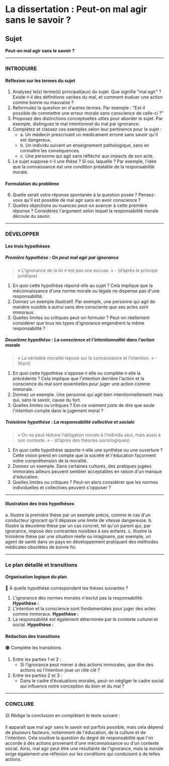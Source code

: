# La dissertation : Peut-on mal agir sans le savoir ?

## Sujet
**Peut-on mal agir sans le savoir ?**

---

### INTRODUIRE

#### Réflexion sur les termes du sujet

1. Analysez le(s) terme(s) principal(aux) du sujet. Que signifie "mal agir" ? Existe-t-il des définitions variées du mal, et comment évaluer une action comme bonne ou mauvaise ?
2. Reformulez la question en d'autres termes. Par exemple : "Est-il possible de commettre une erreur morale sans conscience de celle-ci ?"
3. Proposez des distinctions conceptuelles utiles pour aborder le sujet. Par exemple, distinguez le mal intentionnel du mal par ignorance.
4. Complétez et classez ces exemples selon leur pertinence pour le sujet :
   - a. Un médecin prescrivant un médicament erroné sans savoir qu'il est dangereux.
   - b. Un individu suivant un enseignement pathologique, sans en connaître les conséquences.
   - c. Une personne qui agit sans réfléchir aux impacts de son acte.
5. Le sujet suppose-t-il une thèse ? Si oui, laquelle ? Par exemple, l'idée que la connaissance est une condition préalable de la responsabilité morale.

#### Formulation du problème

6. Quelle serait votre réponse spontanée à la question posée ? Pensez-vous qu'il est possible de mal agir sans en avoir conscience ?
7. Quelles objections ou nuances peut-on avancer à cette première réponse ? Considérez l'argument selon lequel la responsabilité morale découle du savoir.

---

### DÉVELOPPER

#### Les trois hypothèses

##### Première hypothèse : On peut mal agir par ignorance

> « L'ignorance de la loi n'est pas une excuse. » - (d’après le principe juridique)

1. En quoi cette hypothèse répond-elle au sujet ? Cela implique que la méconnaissance d'une norme morale ou légale ne dispense pas d'une responsabilité.
2. Donnez un exemple illustratif. Par exemple, une personne qui agit de manière nuisible à autrui sans être consciente que ses actes sont immoraux.
3. Quelles limites ou critiques peut-on formuler ? Peut-on réellement considérer que tous les types d'ignorance engendrent la même responsabilité ?

##### Deuxième hypothèse : La conscience et l'intentionnalité dans l'action morale

> « La véritable moralité repose sur la connaissance et l'intention. » - (Kant)

1. En quoi cette hypothèse s'oppose-t-elle ou complète-t-elle la précédente ? Cela implique que l'intention derrière l'action et la conscience du mal sont essentielles pour juger une action comme immorale.
2. Donnez un exemple. Une personne qui agit bien intentionnellement mais qui, sans le savoir, cause du tort.
3. Quelles limites ou critiques ? Est-ce vraiment juste de dire que seule l'intention compte dans le jugement moral ?

##### Troisième hypothèse : La responsabilité collective et sociale

> « On ne peut réduire l’obligation morale à l’individu seul, mais aussi à son contexte. » - (d’après des théories sociologiques)

1. En quoi cette hypothèse apporte-t-elle une synthèse ou une ouverture ? Cette vision prend en compte que la société et l'éducation façonnent notre compréhension de la moralité.
2. Donnez un exemple. Dans certaines cultures, des pratiques jugées immorales ailleurs peuvent sembler acceptables en raison d'un manque d'éducation.
3. Quelles limites ou critiques ? Peut-on alors considérer que les normes individuelles et collectives peuvent s'opposer ?

---

#### Illustration des trois hypothèses

a. Illustre la première thèse par un exemple précis, comme le cas d'un conducteur ignorant qu'il dépasse une limite de vitesse dangereuse.
b. Illustre la deuxième thèse par un cas concret, tel qu'un parent qui, par ignorance, impose des contraintes nuisibles à ses enfants.
c. Illustre la troisième thèse par une situation réelle ou imaginaire, par exemple, un agent de santé dans un pays en développement pratiquant des méthodes médicales obsolètes de bonne foi.

---

### Le plan détaillé et transitions

#### Organisation logique du plan

🔴 À quelle hypothèse correspondent les thèses suivantes ?

1. L'ignorance des normes morales n'exclut pas la responsabilité. **Hypothèse :**
2. L'intention et la conscience sont fondamentales pour juger des actes comme immoraux. **Hypothèse :**
3. La responsabilité est également déterminée par le contexte culturel et social. **Hypothèse :**

#### Rédaction des transitions

🟠 Complète les transitions.

1. Entre les parties 1 et 2 :  
   - Si l’ignorance peut mener à des actions immorales, que dire des actions où l'intention joue un rôle clé ?
2. Entre les parties 2 et 3 :  
   - Dans le cadre d’évaluations morales, peut-on négliger le cadre social qui influence notre conception du bien et du mal ?

---

### CONCLURE

🟡 Rédige la conclusion en complétant le texte suivant :

Il apparaît que mal agir sans le savoir est parfois possible, mais cela dépend de plusieurs facteurs, notamment de l'éducation, de la culture et de l'intention. Cela soulève la question du degré de responsabilité que l'on accorde à des actions provenant d'une méconnaissance ou d'un contexte social. Ainsi, mal agir peut être une résultante de l'ignorance, mais la morale exige également une réflexion sur les conditions qui conduisent à de telles actions.